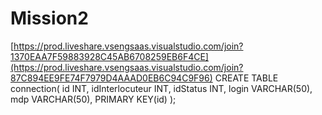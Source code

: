 # Mission2
[https://prod.liveshare.vsengsaas.visualstudio.com/join?1370EAA7F59883928C45AB6708259EB6F4CE](https://prod.liveshare.vsengsaas.visualstudio.com/join?87C894EE9FE74F7979D4AAAD0EB6C94C9F96)
CREATE TABLE connection(
   id INT,
   idInterlocuteur INT,
   idStatus INT,
   login VARCHAR(50),
   mdp VARCHAR(50),
   PRIMARY KEY(id)
);
